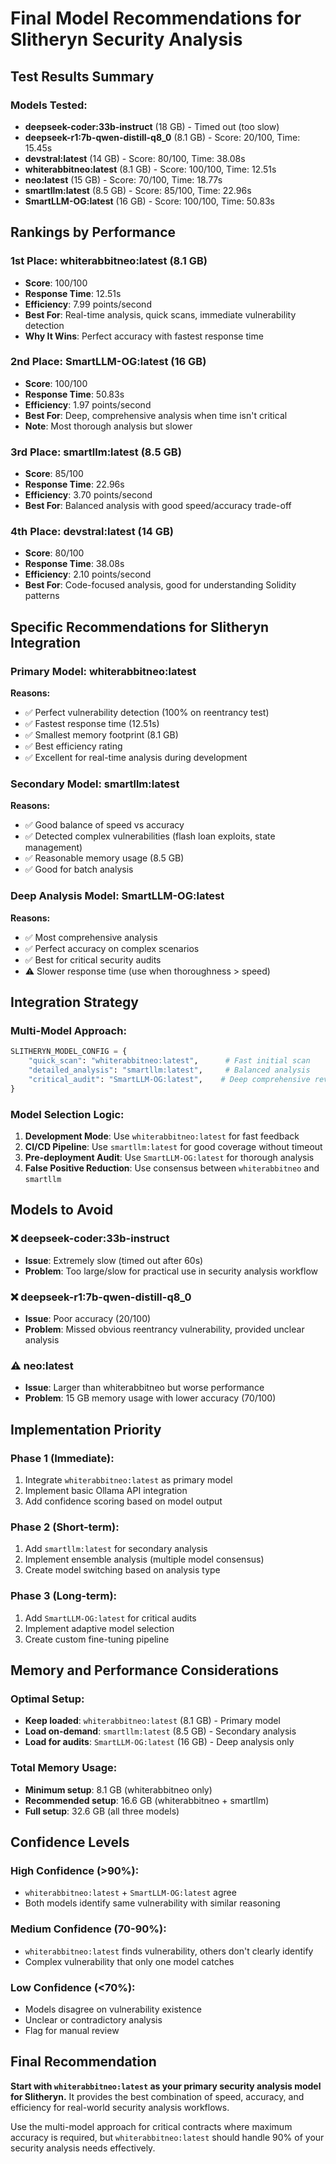 # Final Model Recommendations for Slitheryn Security Analysis

## Test Results Summary

### Models Tested:
- **deepseek-coder:33b-instruct** (18 GB) - Timed out (too slow)
- **deepseek-r1:7b-qwen-distill-q8_0** (8.1 GB) - Score: 20/100, Time: 15.45s
- **devstral:latest** (14 GB) - Score: 80/100, Time: 38.08s
- **whiterabbitneo:latest** (8.1 GB) - Score: 100/100, Time: 12.51s
- **neo:latest** (15 GB) - Score: 70/100, Time: 18.77s
- **smartllm:latest** (8.5 GB) - Score: 85/100, Time: 22.96s
- **SmartLLM-OG:latest** (16 GB) - Score: 100/100, Time: 50.83s

## Rankings by Performance

### 1st Place: **whiterabbitneo:latest** (8.1 GB)
- **Score**: 100/100
- **Response Time**: 12.51s
- **Efficiency**: 7.99 points/second
- **Best For**: Real-time analysis, quick scans, immediate vulnerability detection
- **Why It Wins**: Perfect accuracy with fastest response time

### 2nd Place: **SmartLLM-OG:latest** (16 GB)
- **Score**: 100/100
- **Response Time**: 50.83s
- **Efficiency**: 1.97 points/second
- **Best For**: Deep, comprehensive analysis when time isn't critical
- **Note**: Most thorough analysis but slower

### 3rd Place: **smartllm:latest** (8.5 GB)
- **Score**: 85/100
- **Response Time**: 22.96s
- **Efficiency**: 3.70 points/second
- **Best For**: Balanced analysis with good speed/accuracy trade-off

### 4th Place: **devstral:latest** (14 GB)
- **Score**: 80/100
- **Response Time**: 38.08s
- **Efficiency**: 2.10 points/second
- **Best For**: Code-focused analysis, good for understanding Solidity patterns

## Specific Recommendations for Slitheryn Integration

### Primary Model: **whiterabbitneo:latest**
**Reasons:**
- ✅ Perfect vulnerability detection (100% on reentrancy test)
- ✅ Fastest response time (12.51s)
- ✅ Smallest memory footprint (8.1 GB)
- ✅ Best efficiency rating
- ✅ Excellent for real-time analysis during development

### Secondary Model: **smartllm:latest**
**Reasons:**
- ✅ Good balance of speed vs accuracy
- ✅ Detected complex vulnerabilities (flash loan exploits, state management)
- ✅ Reasonable memory usage (8.5 GB)
- ✅ Good for batch analysis

### Deep Analysis Model: **SmartLLM-OG:latest**
**Reasons:**
- ✅ Most comprehensive analysis
- ✅ Perfect accuracy on complex scenarios
- ✅ Best for critical security audits
- ⚠️ Slower response time (use when thoroughness > speed)

## Integration Strategy

### Multi-Model Approach:
```python
SLITHERYN_MODEL_CONFIG = {
    "quick_scan": "whiterabbitneo:latest",      # Fast initial scan
    "detailed_analysis": "smartllm:latest",     # Balanced analysis
    "critical_audit": "SmartLLM-OG:latest",    # Deep comprehensive review
}
```

### Model Selection Logic:
1. **Development Mode**: Use `whiterabbitneo:latest` for fast feedback
2. **CI/CD Pipeline**: Use `smartllm:latest` for good coverage without timeout
3. **Pre-deployment Audit**: Use `SmartLLM-OG:latest` for thorough analysis
4. **False Positive Reduction**: Use consensus between `whiterabbitneo` and `smartllm`

## Models to Avoid

### ❌ deepseek-coder:33b-instruct
- **Issue**: Extremely slow (timed out after 60s)
- **Problem**: Too large/slow for practical use in security analysis workflow

### ❌ deepseek-r1:7b-qwen-distill-q8_0
- **Issue**: Poor accuracy (20/100)
- **Problem**: Missed obvious reentrancy vulnerability, provided unclear analysis

### ⚠️ neo:latest
- **Issue**: Larger than whiterabbitneo but worse performance
- **Problem**: 15 GB memory usage with lower accuracy (70/100)

## Implementation Priority

### Phase 1 (Immediate):
1. Integrate `whiterabbitneo:latest` as primary model
2. Implement basic Ollama API integration
3. Add confidence scoring based on model output

### Phase 2 (Short-term):
1. Add `smartllm:latest` for secondary analysis
2. Implement ensemble analysis (multiple model consensus)
3. Create model switching based on analysis type

### Phase 3 (Long-term):
1. Add `SmartLLM-OG:latest` for critical audits
2. Implement adaptive model selection
3. Create custom fine-tuning pipeline

## Memory and Performance Considerations

### Optimal Setup:
- **Keep loaded**: `whiterabbitneo:latest` (8.1 GB) - Primary model
- **Load on-demand**: `smartllm:latest` (8.5 GB) - Secondary analysis
- **Load for audits**: `SmartLLM-OG:latest` (16 GB) - Deep analysis only

### Total Memory Usage:
- **Minimum setup**: 8.1 GB (whiterabbitneo only)
- **Recommended setup**: 16.6 GB (whiterabbitneo + smartllm)
- **Full setup**: 32.6 GB (all three models)

## Confidence Levels

### High Confidence (>90%):
- `whiterabbitneo:latest` + `SmartLLM-OG:latest` agree
- Both models identify same vulnerability with similar reasoning

### Medium Confidence (70-90%):
- `whiterabbitneo:latest` finds vulnerability, others don't clearly identify
- Complex vulnerability that only one model catches

### Low Confidence (<70%):
- Models disagree on vulnerability existence
- Unclear or contradictory analysis
- Flag for manual review

## Final Recommendation

**Start with `whiterabbitneo:latest` as your primary security analysis model for Slitheryn.** It provides the best combination of speed, accuracy, and efficiency for real-world security analysis workflows.

Use the multi-model approach for critical contracts where maximum accuracy is required, but `whiterabbitneo:latest` should handle 90% of your security analysis needs effectively.